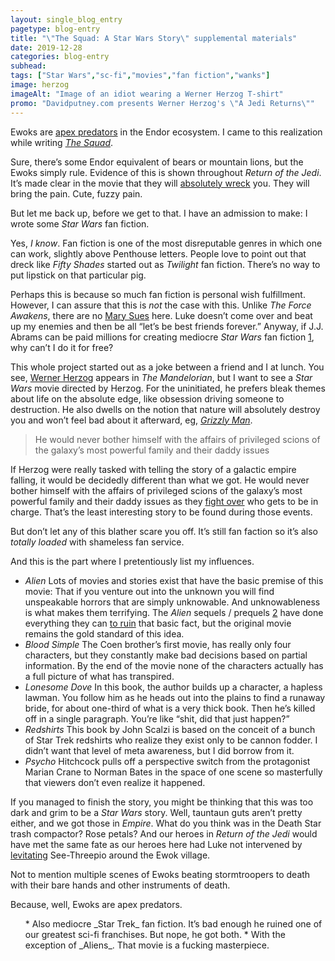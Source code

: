 ```yaml
---
layout: single_blog_entry
pagetype: blog-entry
title: "\"The Squad: A Star Wars Story\" supplemental materials"
date: 2019-12-28 
categories: blog-entry
subhead:
tags: ["Star Wars","sc-fi","movies","fan fiction","wanks"]
image: herzog
imageAlt: "Image of an idiot wearing a Werner Herzog T-shirt"
promo: "Davidputney.com presents Werner Herzog's \"A Jedi Returns\""
---  
```

Ewoks are <a href="https://en.wikipedia.org/wiki/Apex_predator">apex predators</a> in the Endor ecosystem. I came to this realization while writing <a href="/2020/01/squad-a-star-wars-story.html">_The Squad_</a>.

Sure, there’s some Endor equivalent of bears or mountain lions, but the Ewoks simply rule. Evidence of this is shown throughout _Return of the Jedi_. It’s made clear in the movie that they will <a href="https://www.youtube.com/watch?v=XJzNh_pCaD8">absolutely wreck</a> you. They will bring the pain. Cute, fuzzy pain.

But let me back up, before we get to that. I have an admission to make: I wrote some _Star Wars_ fan fiction.

Yes, _I know_. Fan fiction is one of the most disreputable genres in which one can work, slightly above Penthouse letters. People love to point out that dreck like _Fifty Shades_ started out as _Twilight_ fan fiction. There’s no way to put lipstick on that particular pig.

Perhaps this is because so much fan fiction is personal wish fulfillment. However, I can assure that this is _not_ the case with this. Unlike _The Force Awakens_, there are no <a href="https://en.m.wikipedia.org/wiki/Mary_Sue">Mary Sues</a> here. Luke doesn’t come over and beat up my enemies and then be all “let’s be best friends forever.”  Anyway, if J.J. Abrams can be paid millions for creating mediocre _Star Wars_ fan fiction <a href="#footnote-one">1</a>, why can’t I do it for free?

This whole project started out as a joke between a friend and I at lunch. You see, <a href="https://www.imdb.com/name/nm0001348/">Werner Herzog</a> appears in _The Mandelorian_, but I want to see a _Star Wars_ movie directed by Herzog. For the uninitiated, he prefers bleak themes about life on the absolute edge, like obsession driving someone to destruction. He also dwells on the notion that nature will absolutely destroy you and won’t feel bad about it afterward, eg, _<a href="https://www.youtube.com/watch?v=wUf0QFFi2Mk">Grizzly Man</a>_.

<aside class="blog-pullquote">
  <blockquote>He would never bother himself with the affairs of privileged scions of the galaxy’s most powerful family and their daddy issues
</blockquote>
</aside>

If Herzog were really tasked with telling the story of a galactic empire falling, it would be decidedly different than what we got. He would never bother himself with the affairs of privileged scions of the galaxy’s most powerful family and their daddy issues as they <a href="https://www.davidputney.com/2017/12/backlash-awakens.html">fight over</a> who gets to be in charge. That’s the least interesting story to be found during those events.

But don’t let any of this blather scare you off. It’s still fan faction so it’s also _totally loaded_ with shameless fan service.

And this is the part where I pretentiously list my influences.

  * _Alien_ Lots of movies and stories exist that have the basic premise of this movie: That if you venture out into the unknown you will find unspeakable horrors that are simply unknowable. And unknowableness is what makes them terrifying. The _Alien_ sequels / prequels <a href="#footnote-two">2</a> have done everything they can <a href="https://www.davidputney.com/2017/05/stupid-annoying-people-being-chased-by-monster.html">to ruin</a> that basic fact, but the original movie remains the gold standard of this idea.
  * _Blood Simple_ The Coen brother’s first movie, has really only four characters, but they constantly make bad decisions based on partial information. By the end of the movie none of the characters actually has a full picture of what has transpired.
  * _Lonesome Dove_ In this book, the author builds up a character, a hapless lawman. You follow him as he heads out into the plains to find a runaway bride, for about one-third of what is a very thick book. Then he’s killed off in a single paragraph. You’re like “shit, did that just happen?”
  * _Redshirts_ This book by John Scalzi is based on the conceit of a bunch of Star Trek redshirts who realize they exist only to be cannon fodder. I didn’t want that level of meta awareness, but I did borrow from it.
  * _Psycho_ Hitchcock pulls off a perspective switch from the protagonist Marian Crane to Norman Bates in the space of one scene so masterfully that viewers don’t even realize it happened.

If you managed to finish the story, you might be thinking that this was too dark and grim to be a _Star Wars_ story. Well, tauntaun guts aren’t pretty either, and we got those in _Empire_. What do you think was in the Death Star trash compactor? Rose petals? And our heroes in _Return of the Jedi_ would have met the same fate as our heroes here had Luke not intervened by <a href="https://www.youtube.com/watch?v=SHmsRBeiSTw">levitating</a> See-Threepio around the Ewok village.

Not to mention multiple scenes of Ewoks beating stormtroopers to death with their bare hands and other instruments of death.

Because, well, Ewoks are apex predators.

<ol>
  * <span id="footnote-one"></span>Also mediocre _Star Trek_ fan fiction. It’s bad enough he ruined one of our greatest sci-fi franchises. But nope, he got both.
  * <span id="footnote-two"></span>With the exception of _Aliens_. That movie is a fucking masterpiece.
</ol>
